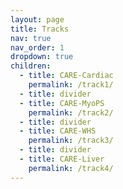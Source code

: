 ```yaml
---
layout: page
title: Tracks
nav: true
nav_order: 1
dropdown: true
children:
  - title: CARE-Cardiac
    permalink: /track1/
  - title: divider
  - title: CARE-MyoPS
    permalink: /track2/
  - title: divider
  - title: CARE-WHS
    permalink: /track3/
  - title: divider
  - title: CARE-Liver
    permalink: /track4/
---
```


